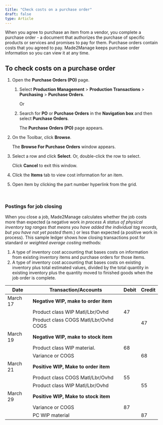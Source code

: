 ```yaml
---
title: "Check costs on a purchase order"
draft: false
type: Article
---
```


When you agree to purchase an item from a vendor, you complete a purchase order - a document that authorizes the purchase of specific products or services and promises to pay for them. Purchase orders contain costs that you agreed to pay. Made2Manage keeps purchase order information so you can view it at any time.

## To check costs on a purchase order

1. Open the **Purchase Orders (PO)** page.

   1. Select **Production Management** > **Production Transactions** > **Purchasing** > **Purchase Orders**.

        Or

   2. Search for **PO** or **Purchase Orders** in the **Navigation box** and then select **Purchase Orders**.

       The **Purchase Orders (PO)** page appears.

2. On the Toolbar, click **Browse**.

    The **Browse For Purchase Orders** window appears.

3. Select a row and click **Select**. Or, double-click the row to select.

    Click **Cancel** to exit this window.

4. Click the **Items** tab to view cost information for an item.

5. Open item by clicking the part number hyperlink from the grid.

​

### Postings for job closing ###

When you close a job, Made2Manage calculates whether the job costs more than expected (a negative work *in process A status of physical inventory tag ranges that means you have added the individual tag records, but you have not yet posted them.*) or less than expected (a positive work in process). This sample ledger shows how closing transactions post for standard or *weighted average costing* methods:
   1. A type of inventory cost accounting that bases costs on information from existing inventory items and purchase orders for those items.
   2. A type of inventory cost accounting that bases costs on existing inventory plus total estimated values, divided by the total quantity in existing inventory plus the quantity moved to finished goods when the job order is complete.

| Date     | Transaction/Accounts                  | Debit  | Credit |
|----------|---------------------------------------|--------|--------|
| March 17 | **Negative WIP, make to order item**  |        |        |
|          | Product class WIP Matl/Lbr/Ovhd       | 47     |        |
|          | Product class COGS Matl/Lbr/Ovhd COGS |        | 47     |
| March 19 | **Negative WIP, make to stock item**  |        |        |
|          | Product class WIP material.           | 68     |        |
|          | Variance or COGS                      |        | 68     |
| March 21 | **Positive WIP, Make to order item**  |        |        |
|          | Product class COGS Matl/Lbr/Ovhd      | 55     |        |
|          | Product class WIP Matl/Lbr/Ovhd       |        | 55     |
| March 29 | **Positive WIP, Make to stock item**  |        |        |
|          | Variance or COGS                      | 87     |        |
|          | PC WIP material                       |        | 87     |